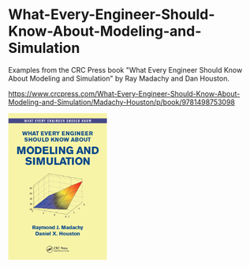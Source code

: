 # What-Every-Engineer-Should-Know-About-Modeling-and-Simulation
Examples from the CRC Press book "What Every Engineer Should Know About Modeling and Simulation" by Ray Madachy and Dan Houston.

https://www.crcpress.com/What-Every-Engineer-Should-Know-About-Modeling-and-Simulation/Madachy-Houston/p/book/9781498753098

<img src="What%20Every%20Engineer%20Should%20Know%20About%20Modeling%20and%20Simulation%20-%20cover%20page.PNG" width="200">
